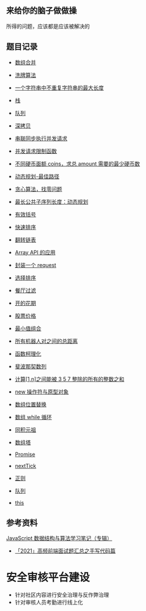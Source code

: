 ## 来给你的脑子做做操

所得的问题，应该都是应该被解决的

## 题目记录

- [数组合并](20230714/index.js)

- [洗牌算法](20221202/洗牌.js)

- [一个字符串中不重复字符串的最大长度](20221202/index.js) 
  
- [栈](20221203/stack.js)
  
- [队列](20221203/queue.js)

- [深拷贝](20221219/deepclone.js)

- [串联同步执行并发请求](20221220/recorder.ts)
- [并发请求限制函数](20231101/index.js)
  
- [不同硬币面额 coins，求总 amount 需要的最少硬币数](20230212/index.js)
  
- [动态规划-最佳路径](20230212/index2.js)

- [贪心算法，找零问题](20230212/index3.js)

- [最长公共子序列长度：动态规划](20230214/index.js)

- [有效括号](20230306/index.js)

- [快速排序](20230421/index.js)

- [翻转链表](20230421/index2.js)

- [Array API 的应用](20230504/index.js)

- [封装一个 request](20230422/index.js)

- [选择排序](20230920/index.js)

- [餐厅过滤](20230927/index.js)

- [开的花期](20231007/index.js)

- [股票价格](20231008/index.js)
  
- [最小值组合](20231009/index.js)
  
- [所有机器人对之间的总距离](20231011/index.js)

- [函数柯理化](20231013/index.js)

- [斐波那契数列](20231015/index.js)

- [计算[1,n]之间能被 3 5 7 整除的所有的整数之和](20231017/index.js)

- [new 操作符与原型对象](20231017/new.js)

- [数组位置替换](20231017/index2.js)

- [数组 while 循环](20231019/index.js)

- [同积元祖](20231019/index2.js)

- [数组塔](20231026/index.js)
  
- [Promise](20231029/promise.js)
  
- [nextTick](20231029/nextTick.js)

- [正则](20231029/reg.js)

- [队列](20231029/queue.js)

- [this](20231029/this.js)
## 参考资料

[JavaScript 数据结构与算法学习笔记（专辑）
](https://xpoet.cn/2020/07/JavaScript%E6%95%B0%E6%8D%AE%E7%BB%93%E6%9E%84%E4%B8%8E%E7%AE%97%E6%B3%95%E5%AD%A6%E4%B9%A0%E7%AC%94%E8%AE%B0%EF%BC%88%E4%B8%93%E8%BE%91%EF%BC%89/)

- [「2021」高频前端面试题汇总之手写代码篇](https://juejin.cn/post/6946136940164939813)


# 安全审核平台建设

- 针对社区内容进行安全治理与反作弊治理
- 针对审核人员考勤进行线上化


